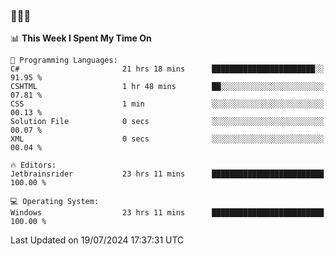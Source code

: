 ### 👋👋👋
<!--START_SECTION:waka-->
📊 **This Week I Spent My Time On** 

```text
💬 Programming Languages: 
C#                       21 hrs 18 mins      ███████████████████████░░   91.95 % 
CSHTML                   1 hr 48 mins        ██░░░░░░░░░░░░░░░░░░░░░░░   07.81 % 
CSS                      1 min               ░░░░░░░░░░░░░░░░░░░░░░░░░   00.13 % 
Solution File            0 secs              ░░░░░░░░░░░░░░░░░░░░░░░░░   00.07 % 
XML                      0 secs              ░░░░░░░░░░░░░░░░░░░░░░░░░   00.04 % 

🔥 Editors: 
Jetbrainsrider           23 hrs 11 mins      █████████████████████████   100.00 % 

💻 Operating System: 
Windows                  23 hrs 11 mins      █████████████████████████   100.00 % 
```


 Last Updated on 19/07/2024 17:37:31 UTC
<!--END_SECTION:waka-->
